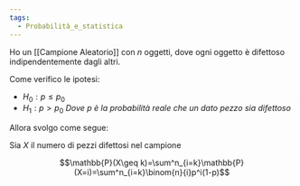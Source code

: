 ```yaml
---
tags:
  - Probabilità_e_statistica
---
```

Ho un [[Campione Aleatorio]] con $n$ oggetti, dove ogni oggetto è difettoso indipendentemente dagli altri.

Come verifico le ipotesi:
- $H_{0}:p\leq p_{0}$
- $H_{1}:p>p_{0}$
*Dove p è la probabilità reale che un dato pezzo sia difettoso*

Allora svolgo come segue:

Sia $X$ il numero di pezzi difettosi nel campione

$$\mathbb{P}(X\geq k)=\sum^n_{i=k}\mathbb{P}(X=i)=\sum^n_{i=k}\binom{n}{i}p^i(1-p)$$